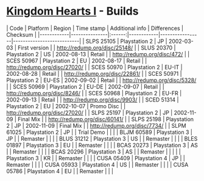 # [Kingdom Hearts I](index.md) - Builds

| Code       | Platform      | Region | Time stamp | Additional info | Differences               | Checksum                      |
|------------|---------------|:------:|------------|-----------------|---------------------------|
| SLPS 25105 | Playstation 2 | JP     | 2002-03-03 | First version   |                           | http://redump.org/disc/25148/ |
| SLUS 20370 | Playstation 2 | US     | 2002-08-13 | Retail          |                           | http://redump.org/disc/472/ |
| SCES 50967 | Playstation 2 | EU     | 2002-08-17 | Retail          |                           | http://redump.org/disc/27020/ |
| SCES 50970 | Playstation 2 | EU-IT  | 2002-08-28 | Retail          |                           | http://redump.org/disc/22861/ |
| SCES 50971 | Playstation 2 | EU-ES  | 2002-09-02 | Retail          |                           | http://redump.org/disc/5328/ |
| SCES 50969 | Playstation 2 | EU-DE  | 2002-09-07 | Retail          |                           | http://redump.org/disc/8246/ |
| SCES 50968 | Playstation 2 | EU-FR  | 2002-09-13 | Retail          |                           | http://redump.org/disc/9903/ |
| SCED 51314 | Playstation 2 | EU     | 2002-10-07 | Promo Disc      |                           | http://redump.org/disc/27020/ |
| SLPS 25197 | Playstation 2 | JP     | 2002-11-09 | Final Mix       |                           | http://redump.org/disc/60141/ |
| SLPS 25198 | Playstation 2 | JP     | 2002-11-09 | Final Mix       |                           | http://redump.org/disc/7734/ |
| SLPM 61025 | Playstation 2 | JP     |            | Trial Demo      |                           |  |
| BLJM 60589 | Playstation 3 | JP     |            | Remaster        |                           |                               |
| BLUS 31212 | Playstation 3 | US     |            | Remaster        |                           |                               |
| BLES 01897 | Playstation 3 | EU     |            | Remaster        |                           |                               |
| BCAS 20273 | Playstation 3 | AS     |            | Remaster        |                           |                               |
| BCAS 20296 | Playstation 3 | AS     |            | Remaster        |                           |                               |
|            | Playstation 3 | KR     |            | Remaster        |                           |                               |
| CUSA 05409 | Playstation 4 | JP     |            | Remaster        |                           |                               |
| CUSA 05933 | Playstation 4 | US     |            | Remaster        |                           |                               |
| CUSA 05786 | Playstation 4 | EU     |            | Remaster        |                           |                               |
